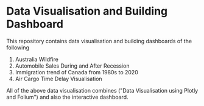 # Data Visualisation and Building Dashboard
This repository contains data visualisation and building dashboards of the following
1. Australia Wildfire
2. Automobile Sales During and After Recession
3. Immigration trend of Canada from 1980s to 2020
4. Air Cargo Time Delay Visualisation

All of the above data visualisation combines ("Data Visualisation using Plotly and Folium") and also the interactive dashboard.

